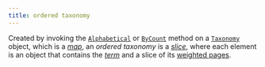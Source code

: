 ```yaml
---
title: ordered taxonomy
---
```


Created by invoking the [`Alphabetical`] or [`ByCount`] method on a [`Taxonomy`](g) object, which is a [_map_](g), an _ordered taxonomy_ is a [_slice_](g), where each element is an object that contains the [_term_](g) and a slice of its [weighted pages](g).

[`Alphabetical`]: /methods/taxonomy/alphabetical/
[`ByCount`]: /methods/taxonomy/bycount/
